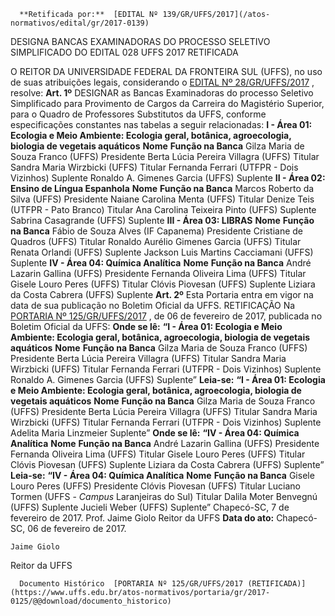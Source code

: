       **Retificada por:**  [EDITAL Nº 139/GR/UFFS/2017](/atos-normativos/edital/gr/2017-0139) 

   DESIGNA BANCAS EXAMINADORAS DO PROCESSO SELETIVO SIMPLIFICADO DO EDITAL 028 UFFS 2017 RETIFICADA  

 O REITOR DA UNIVERSIDADE FEDERAL DA FRONTEIRA SUL (UFFS), no uso de suas atribuições legais, considerando o [EDITAL Nº 28/GR/UFFS/2017](https://www.uffs.edu.br/atos-normativos/edital/gr/2017-0028)  , resolve:   **Art. 1º** DESIGNAR as Bancas Examinadoras do processo Seletivo Simplificado para Provimento de Cargos da Carreira do Magistério Superior, para o Quadro de Professores Substitutos da UFFS, conforme especificações constantes nas tabelas a seguir relacionadas: **I - Área 01: Ecologia e Meio Ambiente: Ecologia geral, botânica, agroecologia, biologia de vegetais aquáticos**      **Nome**    **Função na Banca**      Gilza Maria de Souza Franco (UFFS)   Presidente     Berta Lúcia Pereira Villagra (UFFS)   Titular     Sandra Maria Wirzbicki (UFFS)   Titular     Fernanda Ferrari (UTFPR - Dois Vizinhos)   Suplente     Ronaldo A. Gimenes Garcia (UFFS)   Suplente     **II - Área 02: Ensino de Língua Espanhola**      **Nome**    **Função na Banca**      Marcos Roberto da Silva (UFFS)   Presidente     Naiane Carolina Menta (UFFS)   Titular     Denize Teis (UTFPR - Pato Branco)   Titular     Ana Carolina Teixeira Pinto (UFFS)   Suplente     Sabrina Casagrande (UFFS)   Suplente     **III - Área 03: LIBRAS**      **Nome**    **Função na Banca**      Fábio de Souza Alves (IF Capanema)   Presidente     Cristiane de Quadros (UFFS)   Titular     Ronaldo Aurélio Gimenes Garcia (UFFS)   Titular     Renata Orlandi (UFFS)   Suplente     Jackson Luis Martins Cacciamani (UFFS)   Suplente     **IV - Área 04: Química Analítica**      **Nome**    **Função na Banca**      André Lazarin Gallina (UFFS)   Presidente     Fernanda Oliveira Lima (UFFS)   Titular     Gisele Louro Peres (UFFS)   Titular     Clóvis Piovesan (UFFS)   Suplente     Liziara da Costa Cabrera (UFFS)   Suplente       **Art. 2º** Esta Portaria entra em vigor na data de sua publicação no Boletim Oficial da UFFS.   RETIFICAÇÃO  Na [PORTARIA Nº 125/GR/UFFS/2017](https://www.uffs.edu.br/atos-normativos/portaria/gr/2017-0125)  , de 06 de fevereiro de 2017, publicada no Boletim Oficial da UFFS: **Onde se lê:**  **“I - Área 01: Ecologia e Meio Ambiente: Ecologia geral, botânica, agroecologia, biologia de vegetais aquáticos**      **Nome**    **Função na Banca**      Gilza Maria de Souza Franco (UFFS)   Presidente     Berta Lúcia Pereira Villagra (UFFS)   Titular     Sandra Maria Wirzbicki (UFFS)   Titular     Fernanda Ferrari (UTFPR - Dois Vizinhos)   Suplente     Ronaldo A. Gimenes Garcia (UFFS)   Suplente”       **Leia-se:**  **“I - Área 01: Ecologia e Meio Ambiente: Ecologia geral, botânica, agroecologia, biologia de vegetais aquáticos**      **Nome**    **Função na Banca**      Gilza Maria de Souza Franco (UFFS)   Presidente     Berta Lúcia Pereira Villagra (UFFS)   Titular     Sandra Maria Wirzbicki (UFFS)   Titular     Fernanda Ferrari (UTFPR - Dois Vizinhos)   Suplente     Adelita Maria Linzmeier   Suplente”       **Onde se lê:**  **“IV - Área 04: Química Analítica**      **Nome**    **Função na Banca**      André Lazarin Gallina (UFFS)   Presidente     Fernanda Oliveira Lima (UFFS)   Titular     Gisele Louro Peres (UFFS)   Titular     Clóvis Piovesan (UFFS)   Suplente     Liziara da Costa Cabrera (UFFS)   Suplente”       **Leia-se:**  **“IV - Área 04: Química Analítica**      **Nome**    **Função na Banca**      Gisele Louro Peres (UFFS)   Presidente     Clóvis Piovesan (UFFS)   Titular     Luciano Tormen (UFFS - *Campus* Laranjeiras do Sul)   Titular     Dalila Moter Benvegnú (UFFS)   Suplente     Jucieli Weber (UFFS)   Suplente”        Chapecó-SC, 7 de fevereiro de 2017.   Prof. Jaime Giolo Reitor da UFFS    **Data do ato:** Chapecó-SC, 06 de fevereiro de 2017.   
 

    Jaime Giolo   
 Reitor da UFFS 

      Documento Histórico  [PORTARIA Nº 125/GR/UFFS/2017 (RETIFICADA)](https://www.uffs.edu.br/atos-normativos/portaria/gr/2017-0125/@@download/documento_historico)     
      